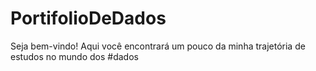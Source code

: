 # PortifolioDeDados
Seja bem-vindo!
Aqui você encontrará um pouco da minha trajetória de estudos no mundo dos #dados


